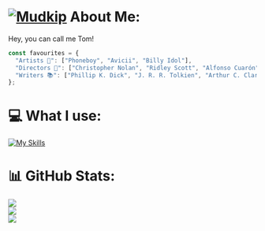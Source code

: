 # [![Mudkip](https://img.pokemondb.net/sprites/black-white/anim/normal/mudkip.gif)](https://pokemondb.net/pokedex/mudkip) About Me:
Hey, you can call me Tom!<br>

```js
const favourites = {
  "Artists 🎵": ["Phoneboy", "Avicii", "Billy Idol"],
  "Directors 🎥": ["Christopher Nolan", "Ridley Scott", "Alfonso Cuarón"],
  "Writers 📚": ["Phillip K. Dick", "J. R. R. Tolkien", "Arthur C. Clarke"]
};
```

# 💻 What I use:
[![My Skills](https://skillicons.dev/icons?i=html,css,js,ts,nodejs,react,next,python,postman,lua,sqlite,obsidian)](https://tomasmartinez.xyz)

# 📊 GitHub Stats:
![](https://github-readme-stats.vercel.app/api?username=shadow1363&theme=swift&hide_border=false&include_all_commits=false&count_private=false)<br/>
![](https://github-readme-streak-stats.herokuapp.com/?user=shadow1363&theme=swift&hide_border=false)<br/>
![](https://github-readme-stats.vercel.app/api/top-langs/?username=shadow1363&theme=swift&hide_border=false&include_all_commits=false&count_private=false&layout=compact)
